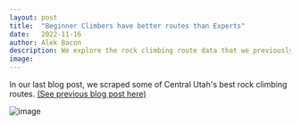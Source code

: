 ```yaml
---
layout: post
title:  "Beginner Climbers have better routes than Experts"
date:   2022-11-16
author: Alek Bacon
description: We explore the rock climbing route data that we previously pulled from the internet
image: 
---
```


In our last blog post, we scraped some of Central Utah's best rock climbing routes. [(See previous blog post here)](https://bacon-a.github.io/stat386-projects/2022/10/20/WebScrape.html/) <br>

![image](https://user-images.githubusercontent.com/112503027/202586690-e1b2238f-b8fc-48ab-929e-04a3b3b2a4f7.png)


